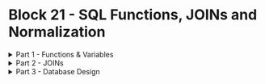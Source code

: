 # Block 21 - SQL Functions, JOINs and Normalization

<details>
<summary>Part 1 - Functions & Variables</summary>

# Variables

Set a variable for current session.

```sql
SET @age = 18;
IF (@age ...) # Can be used this way
```

# FUNCTIONS

Functions are used to make it easier to find and manipulate the stored information.

## String Manipulation

Use these functions to manipulate strings. Very similar behaviour to some JavaScript functions.

```sql
SELECT UCASE('String'); # STRING
SELECT LCASE('String'); # string
SELECT REPLACE('John Doe', 'o', '0'); # J0hn Doe

SELECT LEFT('John D03', 4); # John
SELECT RIGHT('J0hn Doe', 3); # Doe
SELECT SUBSTRING('Johnny Dope', 4, 7); # 'nny Dop'
SELECT CHAR_LENGTH('Lil Johnny'); # 10
```

### Manipulation with real data!

```sql
SELECT UCASE(title) **FROM sakila.film**;
```

## IF, CASE - Conditionals

These conditionals work as in every language, what changes is the syntax that is expressed below.

```sql
SELECT IF ([condition], [if_true], [if_false]);
SELECT title,
IF (rental_rate >= 3.99, 'Expensive', 'Affordable') AS Price Condition
FROM sakila.film;

SELECT title,
	CASE
		WHEN rental_rate >= 3.99 THEN 'Expensive'
		WHEN rental_rate >= 2.99 THEN 'Affordable'
		ELSE 'Cheap'
	END AS Price Condition
FROM sakila.film;

```

---

## Math Operations

### MIN, MAX, AVG, SUM, COUNT

```sql
SELECT MIN(rental_rate) FROM sakila.film; # Lowest value of field in every line
SELECT MAX() ... # Highest value
SELECT AVG() ... # Average value
SELECT COUNT() ... # Number of values
```

### DIV, MOD

```sql
SELECT 10 DIV 3; # 3 (Integer of division operation)

`SELECT 10 MOD 3; # 1 (Rest of division operation)
```

`SELECT 10 DIV 3 -- 3` - When you want a `/` operation to return an INTEGER value

`SELECT 10 MOD 3 -- 1` - When you want the rest of a `/` operation

### ROUND, CEIL, FLOOR

```sql
ROUND(10.5); # 11
ROUND(10.4); # 10
CEIL(10.2); # 11
FLOOR(10.8); # 10
```

### POW, SQRT

Power (2²) or Square Root (√16)

```sql
POW(2, 2); # 4
SQRT(16); # 4
```

### RAND

Generates a random number between 0 and 1.

```sql
RAND(); # 0.0 - 1.0
```

---

## DATE / DATETIME

### CURRENT_DATE, NOW

Current timestamp.

```sql
CURRENT_DATE(); # YYYY-MM-DD
NOW() || current_timestamp; # YYYY-MM-DD HH:MM:SS
```

### TIMEDIFF, DATEDIFF

Difference between first and second values

```sql
SELECT DATEDIFF('2020-01-31', '2020-01-01'); # 30 (Days)
SELECT TIMEDIFF('08:30:10', '09:30:10'); # -01:00:00
```

---

# GROUP BY

Group data by a field. Do not repeat data with the same value in this field.

```sql
SELECT first_name, COUNT(*) FROM sakila.actor
GROUP BY first_name;
# The COUNT(*) will show the number of actors with the same first_name in the table

SELECT rating, AVG(length)
FROM sakila.film
GROUP BY rating;
# The average length in minutes of films grouped by rating
```

## HAVING

```sql
SELECT first_name, COUNT(*) AS actor_names
FROM sakila.actor
GROUP BY first_name
HAVING actor_names > 2;
# Only names that appear more than 2 times in the table will be shown
```

---
</details>

<details>
<summary>Part 2 - JOINs</summary>

# INNER JOIN (JOIN)

```sql
USE sakila;
SELECT city, country_id, country.country FROM city
INNER JOIN sakila.country AS country
ON city.country_id = country.country_id;
# Return the city information with its country based on the country_id that
# receive similar value on both tables.
```

# LEFT JOIN | RIGHT JOIN

```sql
SELECT c.customer_id, a.actor_id, c.first_name, a.last_name
FROM customer AS c
LEFT JOIN actor as a
ON c.first_name = a.first_name;
# Return the intersection between the first and second table, from the first
# where first_name is equal on both
# LEFT JOIN = Table on the left (first) is the reference, the other is secondary
# RIGHT JOIN = Table on the right (second) is the reference, the other is secondary
```

# SELF JOIN (INNER JOIN)

```sql
USE hr ('https://s3.us-east-2.amazonaws.com/assets.app.betrybe.com/back-end/sql/hr-cebf8bc2a5bb252bc470ae28943604c6.sql');
SELECT
    CONCAT(Employee.FIRST_NAME, " ", Employee.LAST_NAME) AS "Employee Name",
    CONCAT(Manager.FIRST_NAME, " ", Manager.LAST_NAME) AS "Manager Name"
FROM
    employees AS Employee
INNER JOIN
    employees AS Manager ON Employee.MANAGER_ID = Manager.EMPLOYEE_ID;
# Return the Employee name and its respective manager
# Only return the lines where Employee has a MANAGER_ID
```
</details>

<details>
<summary>Part 3 - Database Design</summary>

# Summary

Database Design is the process of **modeling** a database based in a demand or an issue.

If you are a Web Developer these will be made in the start of a new project or ocasionally to remodelate the tables to adapt something.

If you are a Database Administrator (DBA) these can be constantly made for maintence or performance issues to re-structure a database. You’re going to need to know how this process works in every kind of database, such as SQL Server, PostgreSQL, MySQL, SQLite, etc.

If you are a Data Scientist, you are rarely going to use these to create new structures, but to structure queries for multi-purpose researches.

# Steps

- [ ]  Identify **entities**, **attributes** and **relationships** in the demand’s description
- [ ]  Build an **entity-relationship diagram** to represent the identified entities
- [ ]  Create a database to contain the tables
- [ ]  Create and modelate the tables based on the model created in Step 2

## Example

We need to store music albums information in a catalog. The information that we need to store for each album are: **Title, Price, Musical Style, Tracks.**

We should also store in the same database informations realted to **artists**. Each artist can have more than one album related.

### Entities & Attributes

- **Album:** album_id, title, price, style_id, artist_id;
- **Artist:** artist_id, name;
- **Musical Style:** style_id, name;
- **Track:** track_id, name, album_id.

### Relationships

- 1 Artist to N Albums (1..N);
- 1 Musical Style to N Albums (1..N);
- 1 Album to N Tracks (1..N);
- [x]  Identify **entities**, **attributes** and **relationships** in the demand’s description

---

### Entity-relationship Diagram

I made the diagram below using [draw.io](http://draw.io). You can also find it [here](https://drive.google.com/file/d/1H7vAE_adqDFGZ8xbi58W21pCpPe6VNrn/view?usp=sharing) (probably). You can also build your own diagram through MySQL Workbench, in the **Models** session.

![Untitled](https://s3-us-west-2.amazonaws.com/secure.notion-static.com/f4bc9880-c981-44f6-a6f3-4b5cf0942127/Untitled.png)

- [x]  Build an **entity-relationship diagram** to represent the identified entities

---

### Creating the database

```sql
CREATE DATABASE IF NOT EXISTS albums;
USE albums;
```

- [x]  Create a database to contain the tables

---

### Normalization

To normalize a database is to remove redundancy and repeated data from the tables.

Instead of saving multiple times the Artist name as VARCHAR in the Album table, we can create a new table **Artist** that contains the name and other artist information.

<aside>
❌ Table: Album
| album_id | name | artist | born_date |

</aside>

<aside>
✅ Table: Album
| album_id | name | artist_id |

Table: Artist
| artist_id | name | born_date |

</aside>

### Creating the tables

```sql
CREATE TABLE musical_style IF NOT EXISTS (
	style_id: INTEGER NOT NULL AUTO_INCREMENT,
	name: VARCHAR(50) NOT NULL,
	CONSTRAINT PRIMARY KEY(style_id)
);

CREATE TABLE artist IF NOT EXISTS (
	artist_id: INTEGER NOT NULL AUTO_INCREMENT,
	name: VARCHAR(70) NOT NULL,
	CONSTRAINT PRIMARY KEY(artist_id)
);

CREATE TABLE album IF NOT EXISTS (
	album_id: INTEGER NOT NULL AUTO_INCREMENT,
	title: VARCHAR(70) NOT NULL,
	price: DOUBLE,
	style_id: INTEGER,
	artist_id: INTEGER,
	CONSTRAINT PRIMARY KEY(album_id),
	FOREIGN KEY (style_id) REFERENCES musical_style (style_id),
	FOREIGN KEY (artist_id) REFERENCES artist (artist_id)
);

CREATE TABLE track IF NOT EXISTS (
	track_id: INTEGER NOT NULL AUTO_INCREMENT,
	name: VARCHAR(70) NOT NULL,
	album_id: INTEGER,
	CONSTRAINT PRIMARY KEY(track_id),
	FOREIGN KEY (album_id) REFERENCES album (album_id)
);
```

- [x]  Create and modelate the tables based on the model created in Step 2

---
</details>